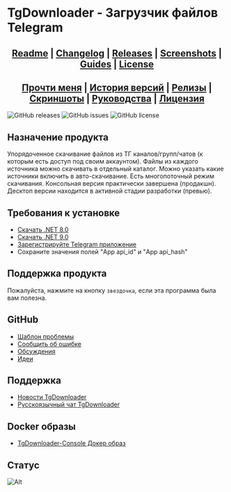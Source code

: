 ﻿# TgDownloader - Загрузчик файлов Telegram

## <div align="center"><b><a href="README.md">Readme</a> | <a href="CHANGELOG.md">Changelog</a> | <a href="Docs/RELEASE.md">Releases</a> | <a href="Docs/SCREENSHOTS.md">Screenshots</a> | <a href="Docs/GUIDES.md">Guides</a> | <a href="LICENSE.md">License</a></b></div>
## <div align="center"><b><a href="README-RUS.md">Прочти меня</a> | <a href="CHANGELOG-RUS.md">История версий</a> | <a href="Docs/RELEASE.md">Релизы</a> | <a href="Docs/SCREENSHOTS.md">Скриншоты</a> | <a href="Docs/GUIDES-RUS.md">Руководства</a> | <a href="LICENSE.md">Лицензия</a></b></div>

![GitHub releases](https://img.shields.io/github/downloads/DamianMorozov/TgDownloader/total?style=social)
![GitHub issues](https://img.shields.io/github/issues/DamianMorozov/TgDownloader?style=social)
![GitHub license](https://img.shields.io/github/license/DamianMorozov/TgDownloader?style=social)

## Назначение продукта
Упорядоченное скачивание файлов из ТГ каналов/групп/чатов (к которым есть доступ под своим аккаунтом). Файлы из каждого источника можно скачивать в отдельный каталог. Можно указать какие источники включить в авто-скачивание. Есть многопоточный режим скачивания. Консольная версия практически завершена (продакшн). Десктоп версии находится в активной стадии разработки (превью).

## Требования к установке
- [Скачать .NET 8.0](https://dotnet.microsoft.com/ru-ru/download/dotnet/8.0)
- [Скачать .NET 9.0](https://dotnet.microsoft.com/ru-ru/download/dotnet/9.0)
- [Зарегистрируйте Telegram приложение](https://my.telegram.org/apps/)
- Сохраните значения полей "App api_id" и "App api_hash"

## Поддержка продукта
Пожалуйста, нажмите на кнопку `звездочка`, если эта программа была вам полезна.

## GitHub
- [Шаблон проблемы](Docs/ISSUE-RUS.md)
- [Сообщить об ошибке](https://github.com/DamianMorozov/TgDownloader/issues)
- [Обсуждения](https://github.com/DamianMorozov/TgDownloader/discussions)
- [Идеи](https://github.com/DamianMorozov/TgDownloader/discussions/categories/ideas)

## Поддержка
- [Новости TgDownloader](https://t.me/TgDownloader)
- [Русскоязычный чат TgDownloader](https://t.me/TgDownloaderChatRus)

## Docker образы
- [TgDownloader-Console Докер образ](https://hub.docker.com/repository/docker/damianmorozov/tgdownloader-console/)

## Статус
![Alt](https://repobeats.axiom.co/api/embed/c14de41002f34b22bb5ad579995904aa375930d2.svg "Repobeats analytics image")
